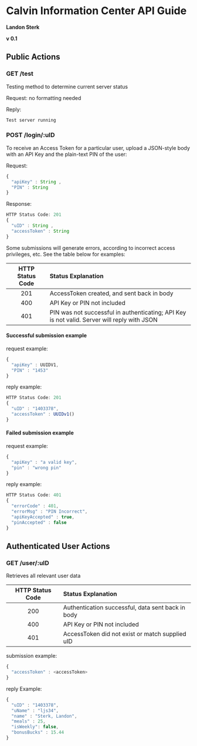 # Calvin Information Center API Guide
**Landon Sterk**

**v 0.1**

## Public Actions

### GET /test

Testing method to determine current server status

Request: no formatting needed

Reply:

```html
Test server running
```

### POST /login/:uID

To receive an Access Token for a particular user, upload a JSON-style body with
an API Key and the plain-text PIN of the user:

Request:
```javascript
{
  "apiKey" : String ,
  "PIN" : String
}
```

Response:

```javascript
HTTP Status Code: 201
{
  "uID" : String ,
  "accessToken" : String  
}
```

Some submissions will generate errors, according to incorrect access privileges, etc. See the table below for examples:

| HTTP Status Code | Status Explanation
| :---------------:  | :---------------- |
| 201 | AccessToken created, and sent back in body|
|400 | API Key or PIN not included |
| 401 | PIN was not successful in authenticating; API Key is not valid. Server will reply with JSON


#### Successful submission example
request example:

```javascript
{
  "apiKey" : UUIDV1,
  "PIN" : "1453"
}
```

reply example:

```javascript
HTTP Status Code: 201
{
  "uID" : "1403378",
  "accessToken" : UUIDv1()
}

```
#### Failed submission example
request example:

```javascript
{
  "apiKey" : "a valid key",
  "pin" : "wrong pin"
}
```

reply example:

```javascript
HTTP Status Code: 401
{
  "errorCode" : 401,
  "errorMsg" : "PIN Incorrect",
  "apiKeyAccepted" : true,
  "pinAccepted" : false
}
```


## Authenticated User Actions

### GET /user/:uID

Retrieves all relevant user data

| HTTP Status Code | Status Explanation  |
| :---------------:  | :---------------- |
| 200 | Authentication successful, data sent back in body|
|400 | API Key or PIN not included |
| 401 | AccessToken did not exist or match supplied uID

submission example:

```javascript
{
  "accessToken" : <accessToken>
}
```

reply Example:

```javascript
{
  "uID" : "1403378",
  "uName" : "ljs34",
  "name" : "Sterk, Landon",
  "meals" : 25,
  "isWeekly": false,
  "bonusBucks" : 15.44  
}
```
